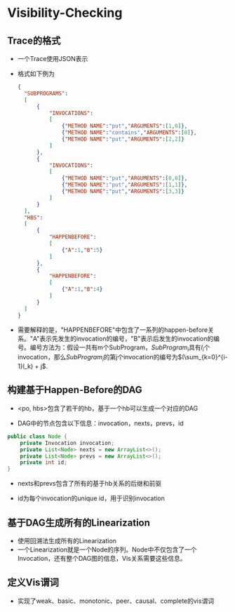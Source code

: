 # Visibility-Checking
## Trace的格式

* 一个Trace使用JSON表示

* 格式如下例为

  ```json
  {
  	"SUBPROGRAMS":
  	[
  		{
  			"INVOCATIONS":
  			[
  				{"METHOD NAME":"put","ARGUMENTS":[1,0]},
  				{"METHOD NAME":"contains","ARGUMENTS":[0]},
  				{"METHOD NAME":"put","ARGUMENTS":[2,2]}
  			]
  		}, 
  		{
  			"INVOCATIONS":
  			[
  				{"METHOD NAME":"put","ARGUMENTS":[0,0]},
  				{"METHOD NAME":"put","ARGUMENTS":[1,1]},
  				{"METHOD NAME":"put","ARGUMENTS":[3,3]}
  			]
  		}
  	],
  	"HBS":
  	[
  		{
  			"HAPPENBEFORE":
  			[
  				{"A":1,"B":5}
  			]
  		},
  		{
  			"HAPPENBEFORE":
  			[
  				{"A":1,"B":4}
  			]
  		}
  	]
  }
  
  
  ```

* 需要解释的是，"HAPPENBEFORE"中包含了一系列的happen-before关系。"A"表示先发生的invocation的编号，"B"表示后发生的invocation的编号。编号方法为：假设一共有m个SubProgram，$SubProgram_i$具有$l_i$个invocation，那么$SubProgram_i$的第j个invocation的编号为$(\sum_{k=0}^{i-1}l_k) + j$.

## 构建基于Happen-Before的DAG

* <po, hbs>包含了若干的hb，基于一个hb可以生成一个对应的DAG

* DAG中的节点包含以下信息：invocation，nexts，prevs，id

```java
public class Node {
    private Invocation invocation;
    private List<Node> nexts = new ArrayList<>();
    private List<Node> prevs = new ArrayList<>();
    private int id;
}
```

* nexts和prevs包含了所有的基于hb关系的后继和前驱

* id为每个invocation的unique id，用于识别invocation

## 基于DAG生成所有的Linearization

* 使用回溯法生成所有的Linearization
* 一个Linearization就是一个Node的序列。Node中不仅包含了一个Invocation，还有整个DAG图的信息，Vis关系需要这些信息。

## 定义Vis谓词

* 实现了weak、basic、monotonic、peer、causal、complete的vis谓词